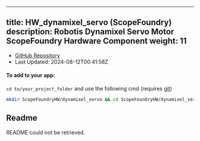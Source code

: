 
---
title: HW_dynamixel_servo (ScopeFoundry)
description: Robotis Dynamixel Servo Motor ScopeFoundry Hardware Component
weight: 11
---
- [GitHub Repository](https://github.com/ScopeFoundry/HW_dynamixel_servo)
- Last Updated: 2024-08-12T00:41:58Z


#### To add to your app:

`cd to/your_project_folder` and use the following cmd (requires [git](/docs/100_development/20_git/))

```bash
mkdir ScopeFoundryHW/dynamixel_servo && cd ScopeFoundryHW/dynamixel_servo && git init --initial-branch=master && git remote add upstream_ScopeFoundry https://github.com/ScopeFoundry/HW_dynamixel_servo && git pull upstream_ScopeFoundry master && cd ../..
```

## Readme
README could not be retrieved.
